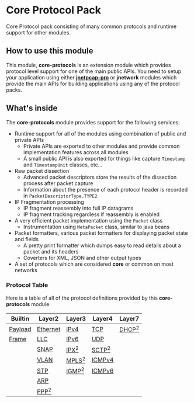 # Core Protocol Pack
Core Protocol pack consisting of many common protocols and runtime support for other modules.

## How to use this module
This module, **core-protocols** is an extension module which provides protocol level support for one of the main public APIs. You need to setup your application using either [**jnetpcap-pro**][jnetpcap-pro] or **jnetwork** modules which provide the main APIs for building applications using any of the protocol packs.

## What's inside
The **core-protocols** module provides support for the following services:
- Runtime support for all of the modules using combination of public and private APIs
  - Private APIs are exported to other modules and provide common implementation features across all modules
  - A small public API is also exported for things like capture `Timestamp` and `TimestampUnit` classes, etc...
- Raw packet dissection
  - Advanced packet descriptors store the results of the dissection process after packet capture
  - Information about the presence of each protocol header is recorded in `PacketDescriptorType.TYPE2`
- IP Fragmentation processing
  - IP fragment reassembly into full IP datagrams
  - IP fragment tracking regardless if reassembly is enabled
- A very efficient packet implementation using the `Packet` class
  - Instrumentation using `MetaPacket` class, similar to java beans
- Packet formatters, various packet formatters for displaying packet state and fields
  - A pretty print formatter which dumps easy to read details about a packet and its headers
  - Coverters for XML, JSON and other output types
- A set of protocols which are considered **core** or common on most networks

### Protocol Table
Here is a table of all of the protocol definitions provided by this **core-protocols** module.

| Builtin | Layer2  | Layer3 | Layer4 | Layer7 |
|---------|---------|--------|--------|--------|
|[Payload][payload]  |[Ethernet][eth] |[IPv4][ip4]    |[TCP][tcp]     |[DHCP<sup>2</sup>][phase2]    |
|[Frame][frame]    |[LLC][llc] |[IPv6][ip6]    |[UDP][udp]     |
|         |[SNAP][snap]     |[IPX<sup>2</sup>][phase2]     |[SCTP<sup>2</sup>][phase2]    |
|         |[VLAN][vlan]      |[MPLS<sup>2</sup>][phase2]    |[ICMPv4][icmp4]
|         |[STP][stp]      |[IGMP<sup>2</sup>][phase2]    |[ICMPv6][icmp6]
|         |[ARP][arp] |        |        |
|         |[PPP<sup>2</sup>][phase2] |        |        |

[payload]: https://github.com/slytechs-repos/core-protocols/blob/develop/src/main/java/com/slytechs/protocol/Payload.java
[frame]: https://github.com/slytechs-repos/core-protocols/blob/develop/src/main/java/com/slytechs/protocol/Frame.java
[eth]: https://github.com/slytechs-repos/core-protocols/blob/develop/src/main/java/com/slytechs/protocol/pack/core/Ethernet.java
[arp]: https://github.com/slytechs-repos/core-protocols/blob/develop/src/main/java/com/slytechs/protocol/pack/core/Arp.java
[ip4]: https://github.com/slytechs-repos/core-protocols/blob/develop/src/main/java/com/slytechs/protocol/pack/core/Ip4.java
[ip6]: https://github.com/slytechs-repos/core-protocols/blob/develop/src/main/java/com/slytechs/protocol/pack/core/Ip6.java
[udp]: https://github.com/slytechs-repos/core-protocols/blob/develop/src/main/java/com/slytechs/protocol/pack/core/Udp.java
[tcp]: https://github.com/slytechs-repos/core-protocols/blob/develop/src/main/java/com/slytechs/protocol/pack/core/Tcp.java
[icmp4]: https://github.com/slytechs-repos/core-protocols/blob/develop/src/main/java/com/slytechs/protocol/pack/core/Icmp4.java
[icmp6]: https://github.com/slytechs-repos/core-protocols/blob/develop/src/main/java/com/slytechs/protocol/pack/core/Icmp6.java
[llc]: https://github.com/slytechs-repos/core-protocols/blob/develop/src/main/java/com/slytechs/protocol/pack/core/Llc.java
[snap]: https://github.com/slytechs-repos/core-protocols/blob/develop/src/main/java/com/slytechs/protocol/pack/core/Snap.java
[vlan]: https://github.com/slytechs-repos/core-protocols/blob/develop/src/main/java/com/slytechs/protocol/pack/core/Vlan.java
[stp]: https://github.com/slytechs-repos/core-protocols/blob/develop/src/main/java/com/slytechs/protocol/pack/core/Stp.java
[phase2]: https://github.com/slytechs-repos/core-protocols/pull/5
[jnetpcap]: https://github.com/slytechs-repos/jnetpcap
[jnetpcap-pro]: https://github.com/slytechs-repos/jnetpcap-pro
